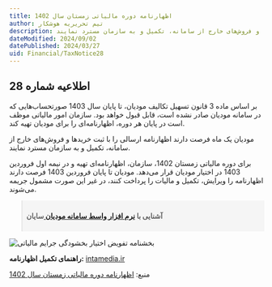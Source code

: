 ```yaml
---
title: اظهارنامه دوره مالیاتی زمستان سال 1402
author: تیم تحریریه هوشکار
description: مودیان یک ماه فرصت دارند اظهارنامه ارسالی را با ثبت خریدها و فروش‌های خارج از سامانه، تکمیل و به سازمان مسترد نمایند.
dateModified: 2024/09/02
datePublished: 2024/03/27
uid: Financial/TaxNotice28
---
```


## اطلاعیه شماره 28

بر اساس ماده 3 قانون تسهیل تکالیف مودیان، تا پایان سال 1403 صورتحساب‌هایی که در سامانه مودیان صادر نشده است، قابل قبول خواهد بود.
سازمان امور مالیاتی موظف است در پایان هر دوره، اظهارنامه‌ای را برای مودیان تهیه کند.

مودیان یک ماه فرصت دارند اظهارنامه ارسالی را با ثبت خریدها و فروش‌های خارج از سامانه، تکمیل و به سازمان مسترد نمایند. 

برای دوره مالیاتی زمستان 1402، سازمان، اظهارنامه‌ای تهیه و در نیمه اول فروردین 1403 در اختیار مودیان قرار می‌دهد. مودیان تا پایان فروردین 1403 فرصت دارند اظهارنامه را ویرایش، تکمیل و مالیات را پرداخت کنند، در غیر این صورت مشمول جریمه می‌شوند.

<blockquote style="background-color:#f5f5f5; padding:0.5rem">
<p><strong>آشنایی با <a href="https://www.hooshkar.com/Software/Sayan/Module/TpTaxGov" target="_blank">نرم افزار واسط سامانه مودیان
</a> سایان</strong></p></blockquote>

![بخشنامه تفویض اختیار بخشودگی جرایم مالیاتی](./Images/TaxNotice28.webp)

**راهنمای تکمیل اظهارنامه:** <a href="https://www.intamedia.ir" target="_blank">intamedia.ir</a>

منبع: <a href="https://www.intamedia.ir/news/%D8%A7%D8%B7%D9%84%D8%A7%D8%B9%DB%8C%D9%87_%D8%B4%D9%85%D8%A7%D8%B1%D9%87_28_%D9%82%D8%A7%D8%A8%D9%84-%D8%AA%D9%88%D8%AC%D9%87-%D9%85%D9%88%D8%AF%DB%8C%D8%A7%D9%86-%D9%86%D8%B8%D8%A7%D9%85-%D9%85%D8%A7%D9%84%DB%8C%D8%A7%D8%AA-%D8%A8%D8%B1-%D8%A7%D8%B1%D8%B2%D8%B4-%D8%A7%D9%81%D8%B2%D9%88%D8%AF%D9%87" target="_blank">اظهارنامه دوره مالیاتی زمستان سال 1402</a>
